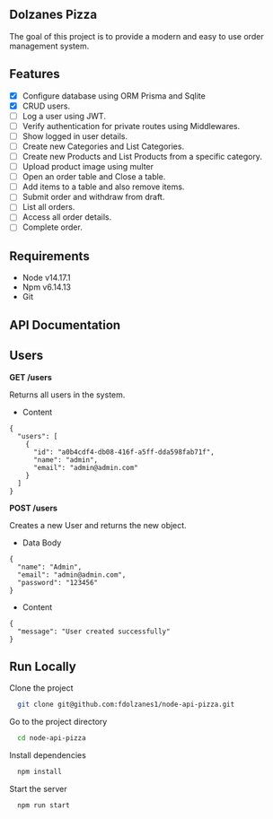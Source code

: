 ## Dolzanes Pizza

The goal of this project is to provide a modern and easy to use order management system.

## Features

- [x] Configure database using ORM Prisma and Sqlite
- [x] CRUD users.
- [ ] Log a user using JWT.
- [ ] Verify authentication for private routes using Middlewares.
- [ ] Show logged in user details.
- [ ] Create new Categories and List Categories.
- [ ] Create new Products and List Products from a specific category.
- [ ] Upload product image using multer
- [ ] Open an order table and Close a table.
- [ ] Add items to a table and also remove items.
- [ ] Submit order and withdraw from draft.
- [ ] List all orders.
- [ ] Access all order details.
- [ ] Complete order.

## Requirements

- Node v14.17.1
- Npm v6.14.13
- Git

## API Documentation

## Users

**GET /users**

Returns all users in the system.

- Content

```
{
  "users": [
    {
      "id": "a0b4cdf4-db08-416f-a5ff-dda598fab71f",
      "name": "admin",
      "email": "admin@admin.com"
    }
  ]
}
```

**POST /users**

Creates a new User and returns the new object.

- Data Body

```
{
  "name": "Admin",
  "email": "admin@admin.com",
  "password": "123456"
}
```

- Content

```
{
  "message": "User created successfully"
}
```

## Run Locally

Clone the project

```bash
  git clone git@github.com:fdolzanes1/node-api-pizza.git
```

Go to the project directory

```bash
  cd node-api-pizza
```

Install dependencies

```bash
  npm install
```

Start the server

```bash
  npm run start
```
